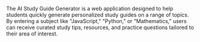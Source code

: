 The AI Study Guide Generator is a web application designed to help students quickly generate personalized study guides on a range of topics. By entering a subject like "JavaScript," "Python," or "Mathematics," users can receive curated study tips, resources, and practice questions tailored to their area of interest.
